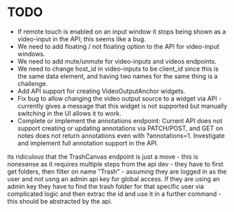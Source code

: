 # TODO

- If remote touch is enabled on an input window it stops being shown as a video-input in the API; this seems like a bug.
- We need to add floating / not floating option to the API for video-input windows.
- We need to add mute/unmute for video-inputs and videos endpoints.
- We need to change host_id in video-inputs to be client_id since this is the same data element, and having two names for the same thing is a challenge.
- Add API support for creating VideoOutputAnchor widgets.
- Fix bug to allow changing the video output source to a widget via API - currently gives a message that this widget is not supported but manually switching in the UI allows it to work.
- Complete or implement the annotations endpoint: Current API does not support creating or updating annotations via PATCH/POST, and GET on notes does not return annotations even with ?annotations=1. 
Investigate and implement full annotation support in the API.

its ridiculous that the TrashCanvas endpoint is just a move - this is nonesense as it requires multiple steps from the api dev - they have to first get folders, then filter on name "Trash" - assuming they are logged in as the user and not usng an admin api key for global access.  If they are using an admin key they have to find the trash folder for that specific user via complicated logic and then extrac the id and use it in a further command - this should be abstracted by the api.